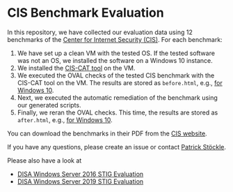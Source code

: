 # CIS Benchmark Evaluation

In this repository, we have collected our evaluation data using 12 benchmarks of the [Center for Internet Security (CIS)](https://www.cisecurity.org/).
For each benchmark:

1. We have set up a clean VM with the tested OS.
If the tested software was not an OS, we installed the software on a Windows 10 instance.
2. We installed the [CIS-CAT tool](https://www.cisecurity.org/cybersecurity-tools/cis-cat-pro/) on the VM.
3. We executed the OVAL checks of the tested CIS benchmark with the CIS-CAT tool on the VM.
The results are stored as `before.html`, e.g., [for Windows 10](https://github.com/tum-i22/CIS-Benchmark-Evaluation/blob/master/cis_win_10_1806/before.html).
4. Next, we executed the automatic remediation of the benchmark using our generated scripts.
5. Finally, we reran the OVAL checks.
This time, the results are stored as `after.html`, e.g., [for Windows 10](https://github.com/tum-i22/CIS-Benchmark-Evaluation/blob/master/cis_win_10_1806/after.html).

You can download the benchmarks in their PDF from the [CIS website](https://www.cisecurity.org/cis-benchmarks/).

If you have any questions, please create an issue or contact [Patrick Stöckle](mailto:patrick.stoeckle@tum.de).

Please also have a look at

* [DISA Windows Server 2016 STIG Evaluation](https://github.com/tum-i22/disa-windows-server-2016)
* [DISA Windows Server 2019 STIG Evaluation](https://github.com/tum-i22/disa-windows-server-2019)
